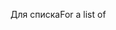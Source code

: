 <span data-ttu-id="f1964-101">Для списка</span><span class="sxs-lookup"><span data-stu-id="f1964-101">For a list of</span></span>